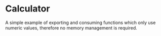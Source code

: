 # Calculator

A simple example of exporting and consuming functions which only use numeric values, therefore no memory management is required.